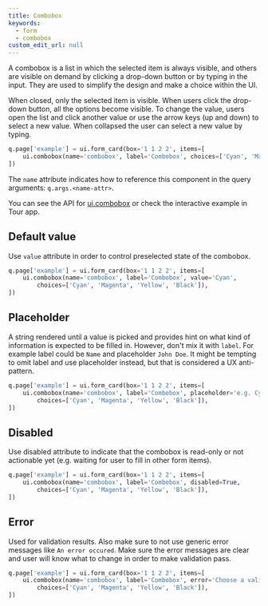 ```yaml
---
title: Combobox
keywords:
  - form
  - combobox
custom_edit_url: null
---
```


 A combobox is a list in which the selected item is always visible, and others are visible on
 demand by clicking a drop-down button or by typing in the input. They are used to simplify the
 design and make a choice within the UI.

 When closed, only the selected item is visible. When users click the drop-down button, all the
 options become visible. To change the value, users open the list and click another value or use
 the arrow keys (up and down) to select a new value. When collapsed the user can select a new
 value by typing.

```py
q.page['example'] = ui.form_card(box='1 1 2 2', items=[
    ui.combobox(name='combobox', label='Combobox', choices=['Cyan', 'Magenta', 'Yellow', 'Black']),
])
```

The `name` attribute indicates how to reference this component in the query arguments: `q.args.<name-attr>`. 

You can see the API for [ui.combobox](/docs/api/ui#combobox) or check the interactive example in Tour app.

## Default value

Use `value` attribute in order to control preselected state of the combobox.

```py
q.page['example'] = ui.form_card(box='1 1 2 2', items=[
    ui.combobox(name='combobox', label='Combobox', value='Cyan',
        choices=['Cyan', 'Magenta', 'Yellow', 'Black']),
])
```

## Placeholder

A string rendered until a value is picked and provides hint on what kind of information is expected
to be filled in. However, don't mix it with `label`. For example label could be `Name` and
placeholder `John Doe`. It might be tempting to omit label and use placeholder instead, but that
is considered a UX anti-pattern.

```py
q.page['example'] = ui.form_card(box='1 1 2 2', items=[
    ui.combobox(name='combobox', label='Combobox', placeholder='e.g. Cyan',
        choices=['Cyan', 'Magenta', 'Yellow', 'Black']),
])
```

## Disabled

Use disabled attribute to indicate that the combobox is read-only or not actionable yet (e.g.
waiting for user to fill in other form items).

```py
q.page['example'] = ui.form_card(box='1 1 2 2', items=[
    ui.combobox(name='combobox', label='Combobox', disabled=True,
        choices=['Cyan', 'Magenta', 'Yellow', 'Black']),
])
```

## Error

Used for validation results. Also make sure to not use generic error messages like `An error occured`.
Make sure the error messages are clear and user will know what to change in order to make validation
pass.

```py
q.page['example'] = ui.form_card(box='1 1 2 2', items=[
    ui.combobox(name='combobox', label='Combobox', error='Choose a valid color',
        choices=['Cyan', 'Magenta', 'Yellow', 'Black']),
])
```
